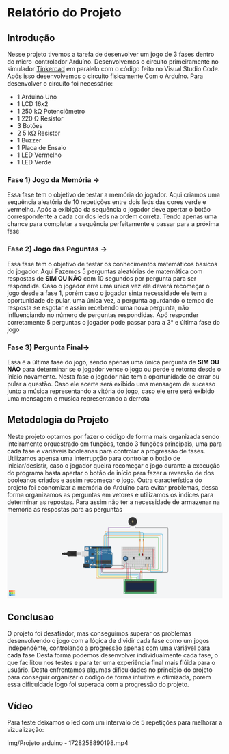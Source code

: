 # Relatório do Projeto
## Introdução
Nesse projeto tivemos a tarefa de desenvolver um jogo de 3 fases dentro do micro-controlador Arduíno.
Desenvolvemos o circuito primeiramente no simulador [Tinkercad](https://www.tinkercad.com/) em paralelo com o código feito no Visual Studio Code.
Após isso desenvolvemos o circuito fisicamente Com o Arduíno.
Para desenvolver o circuito foi necessário:
- 1   Arduino Uno
- 1   LCD 16x2
- 1 	250 kΩ Potenciômetro
- 1 	220 Ω Resistor
- 3 	Botões
- 2 	5 kΩ Resistor
- 1 	Buzzer
- 1   Placa de Ensaio
- 1   LED Vermelho
- 1   LED Verde

### Fase 1) Jogo da Memória ->
  Essa fase tem o objetivo de testar a memória do jogador. Aqui criamos uma sequência aleatória de 10 repetições entre dois leds das cores verde e vermelho.
  Após a exibição da sequência o jogador deve apertar o botão correspondente a cada cor dos leds na ordem correta. 
  Tendo apenas uma chance para completar a sequência perfeitamente e passar para a próxima fase

### Fase 2) Jogo das Peguntas ->
  Essa fase tem o objetivo de testar os conhecimentos matemáticos basicos do jogador. Aqui Fazemos 5 perguntas aleatórias de matemática com respostas de __SIM OU NÃO__ com 10 segundos por pergunta para ser respondida.
  Caso o jogador erre uma única vez ele deverá recomeçar o jogo desde a fase 1, porém caso o jogador sinta necessidade ele tem a oportunidade de pular, uma única vez, a pergunta agurdando o tempo de resposta se esgotar e assim recebendo uma nova pergunta, não influenciando no número de perguntas respondidas.
  Apó responder corretamente 5 perguntas o jogador pode passar para a 3° e última fase do jogo

### Fase 3) Pergunta Final->
  Essa é a última fase do jogo, sendo apenas uma única pergunta de __SIM OU NÃO__ para determinar se o jogador vence o jogo ou perde e retorna desde o ínicio novamente. Nesta fase o jogador não tem a oportunidade de errar ou pular a questão. Caso ele acerte será exibido uma mensagem de sucesso junto a música representando a vitória do jogo, caso ele erre será exibido uma mensagem e musica representando a derrota

## Metodologia do Projeto
Neste projeto optamos por fazer o código de forma mais organizada sendo inteiramente orquestrado em funções, tendo 3 funções principais, uma para cada fase e variáveis booleanas para controlar a progressão de fases.
Utilizamos apensa uma interrupção para controlar o botão de iniciar/desistir, caso o jogador queira recomeçar o jogo durante a execução do programa basta apertar o botão de início para fazer a reversão de dos booleanos criados e assim recomeçar o jogo.
Outra característica do projeto foi economizar a memória do Arduíno para evitar problemas, dessa forma organizamos as perguntas em vetores e utilizamos os índices para determinar as repostas. Para assim não ter a necessidade de armazenar na memória as respostas para as perguntas 
  ![Imagem do projeto](img/imagem1.png)


## Conclusao
O projeto foi desafiador, mas conseguimos superar os problemas desenvolvendo o jogo com a lógica de dividir cada fase como um jogos independênte, controlando a progressão apenas com uma variável para cada fase
Desta forma podemos desenvolver individualmente cada fase, o que facilitou nos testes e para ter uma experiência final mais flúida para o usuário.
Desta enfrentamos algumas dificuldades no princípio do projeto para conseguir organizar o código de forma intuitiva e otimizada, porém essa dificuldade logo foi superada com a progressão do projeto.

## Vídeo
Para teste deixamos o led com um intervalo de 5 repetições para melhorar a vizualização:

img/Projeto arduino - 1728258890198.mp4


